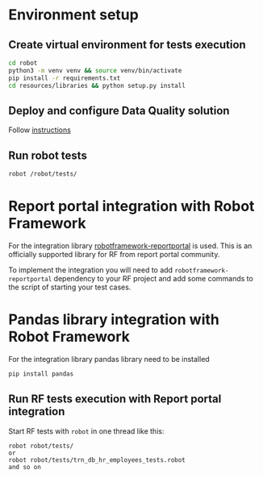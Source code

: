 # Environment setup

## Create virtual environment for tests execution
```bash
cd robot
python3 -m venv venv && source venv/bin/activate
pip install -r requirements.txt
cd resources/libraries && python setup.py install
```

## Deploy and configure Data Quality solution
Follow [instructions](README.md)

## Run robot tests
```bash
robot /robot/tests/
```

# Report portal integration with Robot Framework
For the integration library [robotframework-reportportal](https://github.com/reportportal/agent-Python-RobotFramework)
is used. This is an officially supported library for RF from report portal community.

To implement the integration you will need to add `robotframework-reportportal` dependency to your RF project and 
add some commands to the script of starting your test cases.

# Pandas library integration with Robot Framework
For the integration library pandas library need to be installed
```bash
pip install pandas
```

## Run RF tests execution with Report portal integration
Start RF tests with `robot` in one thread like this:
```
robot robot/tests/
or
robot robot/tests/trn_db_hr_employees_tests.robot
and so on
```
